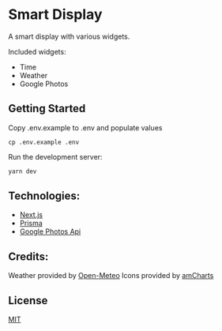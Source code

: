 # Smart Display

A smart display with various widgets.

Included widgets:

- Time
- Weather
- Google Photos

## Getting Started

Copy .env.example to .env and populate values

```
cp .env.example .env
```

Run the development server:

```bash
yarn dev
```

## Technologies:

- [Next.js](https://nextjs.org/)
- [Prisma](https://www.prisma.io/)
- [Google Photos Api](https://developers.google.com/photos)

## Credits:

Weather provided by [Open-Meteo](https://open-meteo.com/)
Icons provided by [amCharts](https://www.amcharts.com/)

## License

[MIT](https://choosealicense.com/licenses/mit/)
